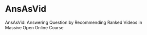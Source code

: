 # AnsAsVid
AnsAsVid: Answering Question by Recommending Ranked Videos in Massive Open Online Course
